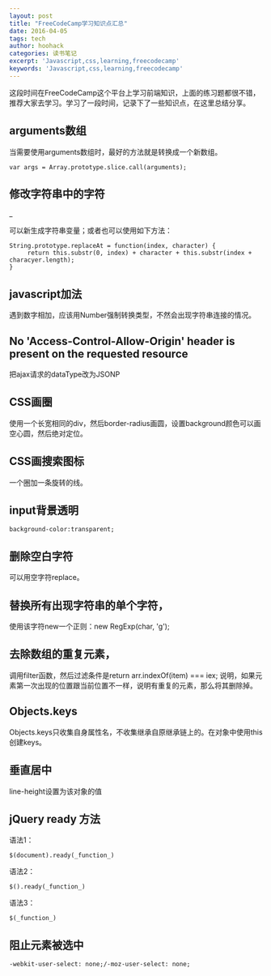 ```yaml
---
layout: post
title: "FreeCodeCamp学习知识点汇总"
date: 2016-04-05
tags: tech
author: hoohack
categories: 读书笔记
excerpt: 'Javascript,css,learning,freecodecamp'
keywords: 'Javascript,css,learning,freecodecamp'
---
```


这段时间在FreeCodeCamp这个平台上学习前端知识，上面的练习题都很不错，推荐大家去学习。学习了一段时间，记录下了一些知识点，在这里总结分享。

## arguments数组
当需要使用arguments数组时，最好的方法就是转换成一个新数组。

    var args = Array.prototype.slice.call(arguments);

## 修改字符串中的字符

_

可以新生成字符串变量；或者也可以使用如下方法：

    String.prototype.replaceAt = function(index, character) {
         return this.substr(0, index) + character + this.substr(index + characyer.length);
    }

## javascript加法
遇到数字相加，应该用Number强制转换类型，不然会出现字符串连接的情况。

## No 'Access-Control-Allow-Origin' header is present on the requested resource
把ajax请求的dataType改为JSONP

## CSS画圈
使用一个长宽相同的div，然后border-radius画圆，设置background颜色可以画空心圆，然后绝对定位。

## CSS画搜索图标
一个圈加一条旋转的线。

## input背景透明
`background-color:transparent;`

## 删除空白字符
可以用空字符replace。

## 替换所有出现字符串的单个字符，
使用该字符new一个正则：new RegExp(char, 'g');

## 去除数组的重复元素，
调用filter函数，然后过滤条件是return arr.indexOf(item) === iex;
说明，如果元素第一次出现的位置跟当前位置不一样，说明有重复的元素，那么将其删除掉。

## Objects.keys
Objects.keys只收集自身属性名，不收集继承自原继承链上的。在对象中使用this创建keys。

## 垂直居中
line-height设置为该对象的值

## jQuery ready 方法
语法1：
    
    $(document).ready(_function_)

语法2：

    $().ready(_function_)

语法3：

    $(_function_)

## 阻止元素被选中

    -webkit-user-select: none;/-moz-user-select: none;

